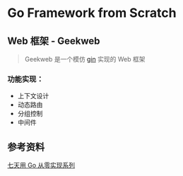 # Go Framework from Scratch

## Web 框架 - Geekweb

> Geekweb 是一个模仿 [gin](https://github.com/gin-gonic/gin) 实现的 Web 框架

### 功能实现：

- 上下文设计
- 动态路由
- 分组控制
- 中间件

## 参考资料
[七天用 Go 从零实现系列](https://geektutu.com/post/gee.html)